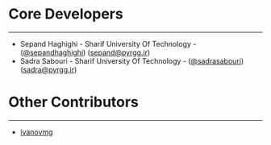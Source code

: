 # Core Developers #

----------
- Sepand Haghighi - Sharif University Of Technology - ([@sepandhaghighi](http://github.com/sepandhaghighi)) ([sepand@pyrgg.ir](mailto:sepand@pyrgg.ir))
- Sadra Sabouri - Sharif University Of Technology - ([@sadrasabouri](https://github.com/sadrasabouri)) ([sadra@pyrgg.ir](mailto:sadra@pyrgg.ir))

# Other Contributors #
----------
- [ivanovmg](https://github.com/ivanovmg)

